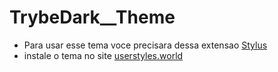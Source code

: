 # TrybeDark__Theme

- Para usar esse tema voce precisara dessa extensao [Stylus](https://chrome.google.com/webstore/detail/stylus/clngdbkpkpeebahjckkjfobafhncgmne?hl=pt-BR)
- instale o tema no site [userstyles.world](https://userstyles.world/style/3932/trybe-darkmode)

